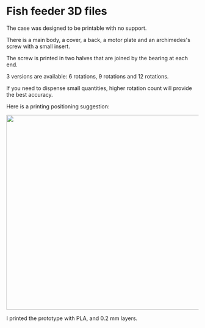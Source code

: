 # Fish feeder 3D files

The case was designed to be printable with no support.

There is a main body, a cover, a back, a motor plate and an archimedes's screw with a small insert.

The screw is printed in two halves that are joined by the bearing at each end.

3 versions are available: 6 rotations, 9 rotations and 12 rotations.

If you need to dispense small quantities, higher rotation count will provide the best accuracy.

Here is a printing positioning suggestion:

<img src="https://github.com/reivaxy/iotFeeder/blob/master/resources/3Dprinting.png?raw=true" width="512px"/>

I printed the prototype with PLA, and 0.2 mm layers.



